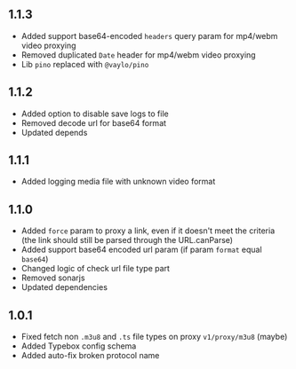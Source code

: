 ## 1.1.3

- Added support base64-encoded `headers` query param for mp4/webm video proxying
- Removed duplicated `Date` header for mp4/webm video proxying
- Lib `pino` replaced with `@vaylo/pino`

## 1.1.2

- Added option to disable save logs to file
- Removed decode url for base64 format
- Updated depends

## 1.1.1

- Added logging media file with unknown video format

## 1.1.0

- Added `force` param to proxy a link, even if it doesn't meet the criteria (the link should still be parsed through the URL.canParse)
- Added support base64 encoded url param (if param `format` equal `base64`)
- Changed logic of check url file type part
- Removed sonarjs
- Updated dependencies

## 1.0.1

- Fixed fetch non `.m3u8` and `.ts` file types on proxy `v1/proxy/m3u8` (maybe)
- Added Typebox config schema
- Added auto-fix broken protocol name
